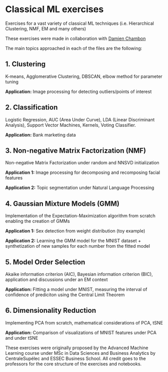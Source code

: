# Classical ML exercises

Exercises for a vast variety of classical ML techniques (i.e. Hierarchical Clustering, NMF, EM and many others)

These exercises were made in collaboration with [Damien Chambon](https://github.com/damienchambon)

The main topics approached in each of the files are the following:

## 1. Clustering

K-means, Agglomerative Clustering, DBSCAN, elbow method for parameter tuning

**Application:** Image processing for detecting outliers/points of interest

## 2. Classification

Logistic Regression, AUC (Area Under Curve), LDA (Linear Discriminant Analysis), Support Vector Machines, Kernels, Voting Classifier.

**Application:** Bank marketing data

## 3. Non-negative Matrix Factorization (NMF)

Non-negative Matrix Factorization under random and NNSVD initialization

**Application 1:** Image processing for decomposing and recomposing facial features

**Application 2:** Topic segmentation under Natural Language Processing

## 4. Gaussian Mixture Models (GMM)

Implementation of the Expectation-Maximization algorithm from scratch enabling the creation of GMMs

**Application 1:** Sex detection from weight distribution (toy example)

**Application 2:** Learning the GMM model for the MNIST dataset + synthetization of new samples for each number from the fitted model

## 5. Model Order Selection

Akaike information criterion (AIC), Bayesian information criterion (BIC), application and discussions under an EM context

**Application:** Fitting a model under MNIST, measuring the interval of confidence of prediciton using the Central Limit Theorem

## 6. Dimensionality Reduction

Implementing PCA from scratch, mathematical considerations of PCA, tSNE

**Application:** Comparison of visualizations of MNIST features under PCA and under tSNE

These exercises were originally proposed by the Advanced Machine Learning course under MSc in Data Sciences and Business Analytics by CentraleSupélec and ESSEC Business School. All credit goes to the professors for the core structure of the exercises and notebooks.
